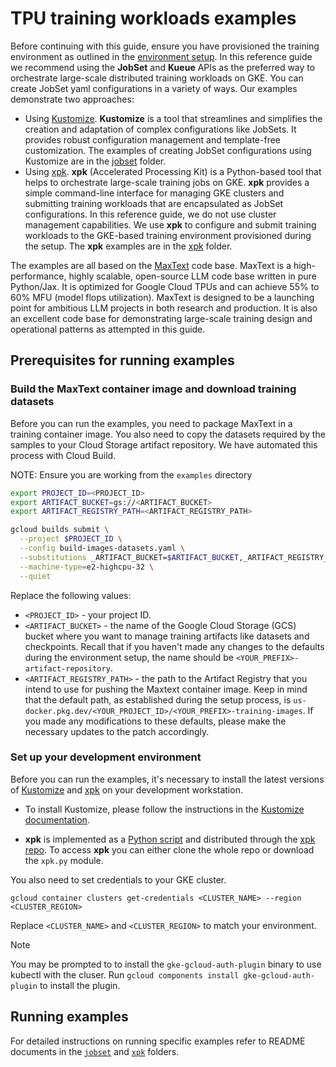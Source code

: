 # TPU training workloads examples

Before continuing with this guide, ensure you have provisioned the training environment as outlined in the [environment setup](../README.md#provision-infrastructure). In this reference guide  we recommend using the **JobSet** and **Kueue** APIs as the preferred way to orchestrate large-scale distributed training workloads on GKE. You can create JobSet yaml configurations in a variety of ways. Our examples demonstrate two approaches:
- Using [Kustomize](https://kustomize.io/). **Kustomize** is a tool that streamlines and simplifies the creation and adaptation of complex configurations like JobSets. It provides robust configuration management and template-free customization. The examples of creating JobSet configurations using Kustomize are in the [jobset](jobset/) folder.
- Using [xpk](https://github.com/google/maxtext/tree/main/xpk). **xpk** (Accelerated Processing Kit) is a Python-based tool that helps to orchestrate large-scale training jobs on GKE. **xpk** provides a simple command-line interface for managing GKE clusters and submitting training workloads that are encapsulated as JobSet configurations. In this reference guide, we do not use cluster management capabilities. We use **xpk** to configure and submit training workloads to the GKE-based training environment provisioned during the setup. The **xpk** examples are in the [xpk](xpk/) folder.

The examples are all based on the [MaxText](https://github.com/google/maxtext/tree/main) code base. MaxText is a high-performance, highly scalable, open-source LLM code base written in pure Python/Jax. It is optimized for Google Cloud TPUs and can achieve 55% to 60% MFU (model flops utilization). MaxText is designed to be a launching point for ambitious LLM projects in both research and production. It is also an excellent code base for demonstrating large-scale training design and operational patterns as attempted in this guide.

## Prerequisites for running examples

### Build the MaxText container image and download training datasets

Before you can run the examples, you need to package MaxText in a training container image. You also need to copy the datasets required by the samples to your Cloud Storage  artifact repository. We have automated this process with Cloud Build. 

NOTE: Ensure you are working from  the `examples` directory

```bash
export PROJECT_ID=<PROJECT_ID>
export ARTIFACT_BUCKET=gs://<ARTIFACT_BUCKET>
export ARTIFACT_REGISTRY_PATH=<ARTIFACT_REGISTRY_PATH>

gcloud builds submit \
  --project $PROJECT_ID \
  --config build-images-datasets.yaml \
  --substitutions _ARTIFACT_BUCKET=$ARTIFACT_BUCKET,_ARTIFACT_REGISTRY_PATH=$ARTIFACT_REGISTRY_PATH \
  --machine-type=e2-highcpu-32 \
  --quiet
```

Replace the following values:
- `<PROJECT_ID>` - your project ID.
- `<ARTIFACT_BUCKET>` - the name of the Google Cloud Storage (GCS) bucket where you want to manage training artifacts like datasets and checkpoints. Recall that if you haven't made any changes to the defaults during the environment setup, the name should be `<YOUR_PREFIX>-artifact-repository`.
- `<ARTIFACT_REGISTRY_PATH>` - the path to the Artifact Registry that you intend to use for pushing the Maxtext  container image. Keep in mind that the default path, as established during the setup process, is `us-docker.pkg.dev/<YOUR_PROJECT_ID>/<YOUR_PREFIX>-training-images`. If you made any modifications to these defaults, please make the necessary updates to the patch accordingly.

### Set up your development environment

Before you can run the examples, it's necessary to install the latest versions of [Kustomize](https://kustomize.io/) and [xpk](https://github.com/google/xpk) on your development workstation.


- To install Kustomize, please follow the instructions in the [Kustomize documentation](https://kubectl.docs.kubernetes.io/installation/kustomize/binaries/). 

- **xpk** is implemented as a [Python script](https://github.com/google/xpk/blob/main/xpk.py) and distributed through the [xpk repo](https://github.com/google/xpk). To access **xpk** you can either clone the whole repo or download the `xpk.py` module.

You also need to set credentials to your GKE cluster.
```
gcloud container clusters get-credentials <CLUSTER_NAME> --region <CLUSTER_REGION>
```

Replace `<CLUSTER_NAME>` and `<CLUSTER_REGION>` to match your environment.


> [!NOTE]
> You may be prompted to to install the `gke-gcloud-auth-plugin` binary to use kubectl with the cluser. Run `gcloud components install gke-gcloud-auth-plugin` to install the plugin.

## Running examples

For detailed instructions on running specific examples refer to README documents in the [`jobset`](./jobset) and [`xpk`](./xpk) folders.


